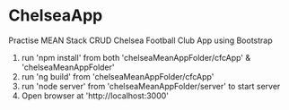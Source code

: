 # ChelseaApp
Practise MEAN Stack CRUD Chelsea Football Club App using Bootstrap

1. run 'npm install' from both 'chelseaMeanAppFolder/cfcApp' & 'chelseaMeanAppFolder'
2. run 'ng build' from 'chelseaMeanAppFolder/cfcApp'
3. run 'node server' from 'chelseaMeanAppFolder/server' to start server
4. Open browser at 'http://localhost:3000'
